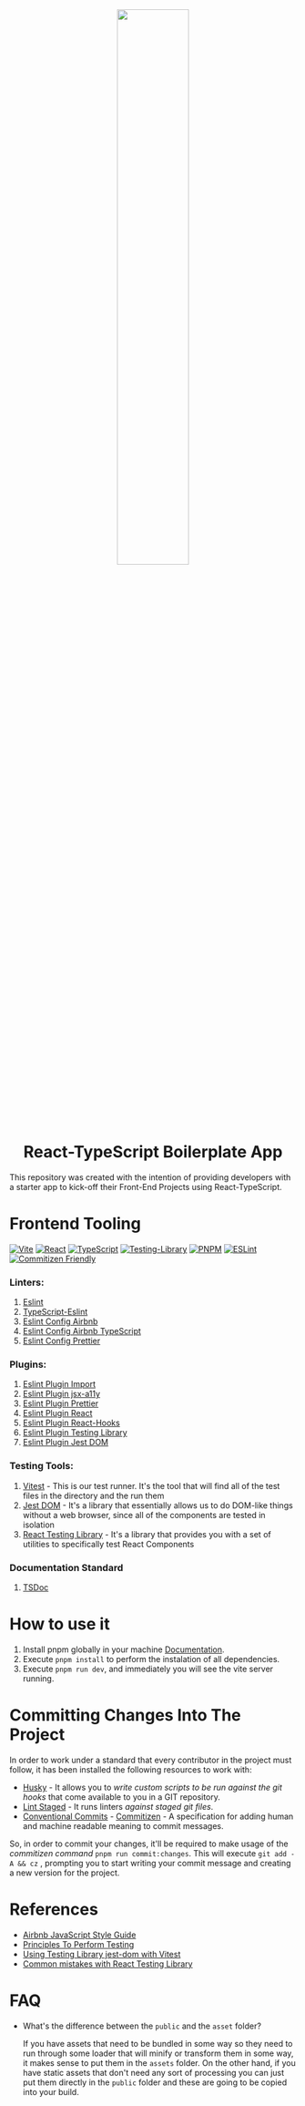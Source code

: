 <div align="center">
    <img src="./public/react-typescript-logo.png" width="50%" />
    <h1> React-TypeScript Boilerplate App </h1>
</div>

This repository was created with the intention of providing developers with a
starter app to kick-off their Front-End Projects using React-TypeScript.

# Frontend Tooling

[![Vite](https://img.shields.io/badge/vite-%23646CFF.svg?style=for-the-badge&logo=vite&logoColor=white)](https://vitejs.dev)
[![React](https://img.shields.io/badge/react-%2320232a.svg?style=for-the-badge&logo=react&logoColor=%2361DAFB)](https://reactjs.org/)
[![TypeScript](https://img.shields.io/badge/typescript-%23007ACC.svg?style=for-the-badge&logo=typescript&logoColor=white)](https://www.typescriptlang.org/)
[![Testing-Library](https://img.shields.io/badge/-TestingLibrary-%23E33332?style=for-the-badge&logo=testing-library&logoColor=white)](https://testing-library.com/docs/react-testing-library/intro/)
[![PNPM](https://img.shields.io/badge/pnpm-%234a4a4a.svg?style=for-the-badge&logo=pnpm&logoColor=f69220)](https://pnpm.io/)
[![ESLint](https://img.shields.io/badge/ESLint-4B3263?style=for-the-badge&logo=eslint&logoColor=white)](https://eslint.org/)
[![Commitizen Friendly](https://img.shields.io/badge/commitizen-friendly-brightgreen.svg)](http://commitizen.github.io/cz-cli)

### Linters:

1. [Eslint](https://eslint.org/)
2. [TypeScript-Eslint](https://typescript-eslint.io/)
3. [Eslint Config Airbnb](https://github.com/airbnb/javascript/tree/master/packages/eslint-config-airbnb)
4. [Eslint Config Airbnb TypeScript](https://github.com/iamturns/eslint-config-airbnb-typescript)
5. [Eslint Config Prettier](https://github.com/prettier/eslint-config-prettier)

### Plugins:

1. [Eslint Plugin Import](https://github.com/import-js/eslint-plugin-import)
2. [Eslint Plugin jsx-a11y](https://github.com/jsx-eslint/eslint-plugin-jsx-a11y)
3. [Eslint Plugin Prettier](https://github.com/prettier/eslint-plugin-prettier)
4. [Eslint Plugin React](https://github.com/jsx-eslint/eslint-plugin-react)
5. [Eslint Plugin React-Hooks](https://www.npmjs.com/package/eslint-plugin-react-hooks)
6. [Eslint Plugin Testing Library](https://github.com/testing-library/eslint-plugin-testing-library)
7. [Eslint Plugin Jest DOM](https://github.com/testing-library/eslint-plugin-jest-dom)

### Testing Tools:

1. [Vitest](https://vitest.dev/) - This is our test runner. It's the tool that
   will find all of the test files in the directory and the run them
2. [Jest DOM](https://github.com/testing-library/jest-dom) - It's a library that
   essentially allows us to do DOM-like things without a web browser, since all
   of the components are tested in isolation
3. [React Testing Library](https://testing-library.com/docs/react-testing-library/intro) -
   It's a library that provides you with a set of utilities to specifically test
   React Components

### Documentation Standard

1. [TSDoc](https://tsdoc.org/)

# How to use it

1. Install pnpm globally in your machine [Documentation](https://pnpm.io/installation).
2. Execute `pnpm install` to perform the instalation of all dependencies.
3. Execute `pnpm run dev`, and immediately you will see the vite server running.

# Committing Changes Into The Project

In order to work under a standard that every contributor in the project must
follow, it has been installed the following resources to work with:

- [Husky](https://typicode.github.io/husky) - It allows you to _write custom
  scripts to be run against the git hooks_ that come available to you in a GIT
  repository.
- [Lint Staged](https://github.com/okonet/lint-staged) - It runs linters _against
  staged git files_.
- [Conventional Commits](https://www.conventionalcommits.org/en/v1.0.0/) - [Commitizen](https://www.npmjs.com/package/commitizen) - A specification for adding human and machine readable meaning to commit messages.

So, in order to commit your changes, it'll be required to make usage of the
_commitizen command_ `pnpm run commit:changes`. This will execute
`git add -A && cz` , prompting you to start writing your commit message
and creating a new version for the project.

# References

- [Airbnb JavaScript Style Guide](https://airbnb.io/javascript/react/)
- [Principles To Perform Testing](https://testing-library.com/docs/guiding-principles)
- [Using Testing Library jest-dom with Vitest](https://markus.oberlehner.net/blog/using-testing-library-jest-dom-with-vitest/)
- [Common mistakes with React Testing Library](https://kentcdodds.com/blog/common-mistakes-with-react-testing-library)

# FAQ

- What's the difference between the `public` and the `asset` folder?

  If you have assets that need to be bundled in some way so they need to run
  through some loader that will minify or transform them in some way, it makes
  sense to put them in the `assets` folder. On the other hand, if you have static
  assets that don't need any sort of processing you can just put them directly
  in the `public` folder and these are going to be copied into your build.
